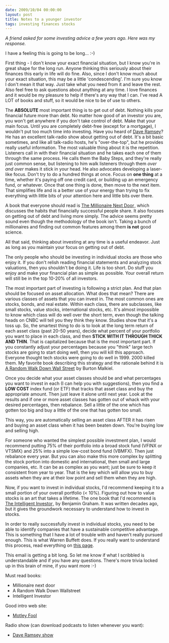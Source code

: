 ```yaml
---
date: 2009/10/04 00:00:00
layout: post
title: Notes to a younger investor
tags: investing finances stocks
---
```

_A friend asked for some investing advice a few years ago. Here was my response._

I have a feeling this is going to be long... :-)

First thing - I don't know your exact financial situation, but I know
you're in great shape for the long run. Anyone thinking this seriously
about their finances this early in life will do fine. Also, since I don't
know much about your exact situation, this may be a little
'condescending'. I'm sure you know I don't mean it that way. Just take what
you need from it and leave the rest. Also feel free to ask questions about
anything at any time. I love finances and it would be my pleasure to help
if there's any way that I can. I've read A LOT of books and stuff, so it
would be nice to be of use to others.

The **ABSOLUTE** most important thing is to get out of debt. Nothing kills
your financial future more than debt. No matter how good of an investor you
are, you won't get anywhere if you don't take control of debt. Make that
your main focus. Until you are completely debt-free (except for a
mortgage), I wouldn't put too much time into investing. Have you heard of
[Dave Ramsey](http://www.daveramsey.com/)? He has an excellent talk-radio
show about getting out of debt. It's a bit basic sometimes, and like all
talk-radio hosts, he's "over-the-top", but he provides really useful
information. The most valuable thing about it is the repetition. Listeners
call in with their financial situation and he takes each one of them
through the same process. He calls them the Baby Steps, and they're really
just common sense, but listening to him walk listeners through them _over
and over_ makes it stick in your head. He also advocates developing a
laser-like focus. Don't try to do a hundred things at once. Focus on **one
thing** at a time, whether it's paying off one credit card, or building up
an emergency fund, or whatever. Once that one thing is done, then move to
the next item. That simplifies life and is a better use of your energy than
trying to fix everything with little bits of your attention here and little
bits over there.

A book that everyone should read is <a
href="http://www.amazon.com/gp/product/0671015206?ie=UTF8&tag=vinodkurupshomep&linkCode=as2&camp=1789&creative=390957&creativeASIN=0671015206">The
Millionaire Next Door</a><img
src="http://www.assoc-amazon.com/e/ir?t=vinodkurupshomep&l=as2&o=1&a=0671015206"
width="1" height="1" border="0" alt="" style="border:none !important;
margin:0px !important;" />, which discusses the habits that financially
successful people share. It also focuses on getting out of debt and living
more simply. The advice seems pretty sound even though the methodology of
the book isn't. Taking a bunch of millionaires and finding out common
features among them **is not** good science.

All that said, thinking about investing at any time is a useful
endeavor. Just as long as you maintain your focus on getting out of debt.

The only people who should be investing in individual stocks are those who
enjoy it. If you don't relish reading financial statements and analyzing
stock valuations, then you shouldn't be doing it. Life is too short. Do
stuff you enjoy and make your financial plan as simple as possible. Your
overall return will still be in the top 10-20% of all investors.

The most important part of investing is following a strict plan. And that
plan should be focused on asset allocation. What does that mean? There are
various classes of assets that you can invest in. The most common ones are
stocks, bonds, and real estate. Within each class, there are subclasses,
like small stocks, value stocks, international stocks, etc. It's almost
impossible to know which class will do well over the short term, even
though the talking heads on CNBC will tell you they think they
know. Studies show that it's a toss up. So, the smartest thing to do is to
look at the long term return of each asset class (past 20-50 years), decide
what percent of your portfolio you want to place in each class, and then
**STICK WITH IT THROUGH THICK AND THIN**. That is capitalized because that
is the most important part. If you constantly adjust your percentages
because you "think" large tech stocks are going to start doing well, then
you will kill this approach. Everyone thought tech stocks were going to do
well in 1999. 2000 killed them. My favorite book describing this strategy
and the rationale behind it is <a
href="http://www.amazon.com/gp/product/0393330338?ie=UTF8&tag=vinodkurupshomep&linkCode=as2&camp=1789&creative=390957&creativeASIN=0393330338">A
Random Walk Down Wall Street</a><img
src="http://www.assoc-amazon.com/e/ir?t=vinodkurupshomep&l=as2&o=1&a=0393330338"
width="1" height="1" border="0" alt="" style="border:none !important;
margin:0px !important;" /> by Burton Malkiel.

Once you decide what your asset classes should be and what percentages you
want to invest in each (I can help you with suggestions), then you find a
**LOW COST** index fund (or ETF) that tracks that asset class and buy the
appropriate amount. Then just leave it alone until next year. Look at the
results and if one or more asset classes has gotten out of whack with your
desired percentages, then rebalance. Sell a little of the one which has
gotten too big and buy a little of the one that has gotten too small.

This way, you are automatically selling an asset class AFTER it has risen
and buying an asset class when it has been beaten down. You're buying low
and selling high.

For someone who wanted the simplest possible investment plan, I would
recommend putting 75% of their portfolio into a broad stock fund (VFINX or
VTSMX) and 25% into a simple low-cost bond fund (VBMFX). Then just
rebalance every year. But you can also make this more complex by splitting
the stock portion into domestic and international, then small and large
companies, etc. It can be as complex as you want; just be sure to keep it
consistent from year to year. That is the key which will allow you to buy
assets when they are at their low point and sell them when they are high.

Now, if you want to invest in individual stocks, I'd recommend keeping it
to a small portion of your overall portfolio (< 10%). Figuring out how to
value stocks is an art that takes a lifetime. The one book that I'd
recommend is <a
href="http://www.amazon.com/gp/product/0060555661?ie=UTF8&tag=vinodkurupshomep&linkCode=as2&camp=1789&creative=390957&creativeASIN=0060555661">The
Intelligent Investor</a><img
src="http://www.assoc-amazon.com/e/ir?t=vinodkurupshomep&l=as2&o=1&a=0060555661"
width="1" height="1" border="0" alt="" style="border:none !important;
margin:0px !important;" />, by Benjamin Graham. It was written decades ago,
but it gives the groundwork necessary to understand how to invest in
stocks.

In order to really successfully invest in individual stocks, you need to be
able to identify companies that have a sustainable competitive
advantage. This is something that I have a lot of trouble with and haven't
really pursued enough. This is what Warren Buffett does. If you really want
to understand this process, read everything on [this
page](http://www.berkshirehathaway.com/letters/letters.html).

This email is getting a bit long. So let me know if what I scribbled is
understandable and if you have any questions. There's more trivia locked up
in this brain of mine, if you want more :-)

Must read books:
 - Millionaire next door
 - A Random Walk Down Wallstreet
 - Intelligent Investor

Good intro web site:
 - [Motley Fool](http://www.fool.com/school/basics/basics01.htm)

Radio show (can download podcasts to listen whenever you want):
 - [Dave Ramsey show](http://www.daveramsey.com/)
